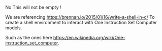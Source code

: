 
No This will not be empty !

We are referencing  https://brennan.io/2015/01/16/write-a-shell-in-c/
To create a shell environment to interact with One Instruction Set Computer models.

Such as the ones here https://en.wikipedia.org/wiki/One-instruction_set_computer.

